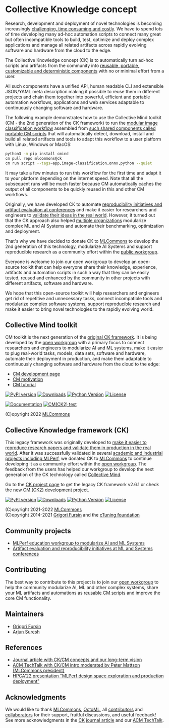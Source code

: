 # Collective Knowledge concept

Research, development and deployment of novel technologies 
is becoming increasingly [challenging, time consuming and costly](https://www.mihaileric.com/posts/mlops-is-a-mess).
We have to spend lots of time developing many ad-hoc automation scripts 
to connect many great but often incompatible tools to build, test, optimize and deploy complex applications and manage all related artifacts 
across rapidly evolving software and hardware from the cloud to the edge.

The Collective Knowledge concept (CK) is to automatically turn ad-hoc scripts and artifacts from the community
into [reusable, portable, customizable and deterministic components](https://arxiv.org/pdf/2011.01149.pdf)
with no or minimal effort from a user.

All such components have a unified API, human readable CLI and extensible JSON/YAML meta description
making it possible to reuse them in different projects and chain them together 
into powerful, efficient and portable automation workflows, applications and web services
adaptable to continuously changing software and hardware.

The following example demonstrates how to use the Collective Mind toolkit (CM - the 2nd generation of the CK framework) 
to run the [modular image classification workflow](https://github.com/mlcommons/ck/blob/master/cm-mlops/script/app-image-classification-onnx-py/_cm.json) 
assembled from [such shared components called portable CM scripts](https://github.com/mlcommons/ck/blob/master/cm-mlops/script) 
that will automatically detect, download, install and build all related artifacts and tools to adapt this workflow to a user platform 
with Linux, Windows or MacOS:

```bash
python3 -m pip install cmind
cm pull repo mlcommons@ck
cm run script --tags=app,image-classification,onnx,python --quiet
```
It may take a few minutes to run this workflow for the first time and adapt it to your platform depending on the internet speed.
Note that all the subsequent runs will be much faster because CM automatically caches the output of all components to be quickly reused
in this and other CM workflows.

Originally, we have developed CK to automate [reproducibility initiatives and artifact evaluation at conferences](https://cTuning.org/ae)
and make it easier for researchers and engineers to [validate their ideas in the real world](https://learning.acm.org/techtalks/reproducibility).
However, it turned out that the CK approach also helped [multiple organizations](https://cKnowledge.org/partners.html) 
modularize complex ML and AI Systems and automate their benchmarking, optimization and deployment.

That's why we have decided to donate CK to [MLCommons](https://mlcommons.org) to develop
the 2nd generation of this technology, modularize AI Systems and support reproducible research 
as a community effort within the [public workgroup](docs/mlperf-education-workgroup.md).

Everyone is welcome to join our open workgroup to develop an open-source toolkit that can help everyone
share their knowledge, experience, artifacts and automation scripts in such a way 
that they can be easily tested, reused and enhanced by the community in other projects 
with different artifacts, software and hardware.

We hope that this open-source toolkit will help researchers and engineers get rid of repetitive and unnecessary tasks,
connect incompatible tools and modularize complex software systems, support reproducible research
and make it easier to bring novel technologies to the rapidly evolving world.

## Collective Mind toolkit

CM toolkit is the next generation of the [original CK framework](#collective-knowledge-framework-ck).
It is being developed by the [open workgroup](docs/mlperf-education-workgroup.md) with a primary focus 
to connect researchers and engineers to modularize AI and ML systems, 
make it easier to plug real-world tasks, models, data sets, software 
and hardware, automate their deployment in production,
and make them adaptable to continuously changing software and hardware 
from the cloud to the edge:

* [CM development page](cm)
* [CM motivation](cm/docs/motivation.md)
* [CM tutorial](cm/docs/tutorial-scripts.md)

[![PyPI version](https://badge.fury.io/py/cmind.svg)](https://pepy.tech/project/cmind)
[![Downloads](https://pepy.tech/badge/cmind)](https://pepy.tech/project/cmind)
[![Python Version](https://img.shields.io/badge/python-3+-blue.svg)](https://github.com/mlcommons/ck/tree/master/cm)
[![License](https://img.shields.io/badge/License-Apache%202.0-green)](https://github.com/mlcommons/ck/tree/master/cm)

[![Documentation](https://img.shields.io/badge/Documentation-available%20online-green)](https://cKnowledge.org/docs/cm)
[![CM(CK2) test](https://github.com/mlcommons/ck/actions/workflows/test-cm.yml/badge.svg)](https://github.com/mlcommons/ck/actions/workflows/test-cm.yml)

(C)opyright 2022 [MLCommons](https://mlcommons.org)

## Collective Knowledge framework (CK)

This legacy framework was originally developed to [make it easier to reproduce research papers and validate them in production in the real world](https://learning.acm.org/techtalks/reproducibility).
After it was successfully validated in several [academic and industrial projects including MLPerf](https://cKnowledge.org/partners.html),
we donated CK to [MLCommons](https://mlcommons.org) to continue developing it as a community effort within the [open workgroup](docs/mlperf-education-workgroup.md).
The feedback from the users has helped our workgroup to develop the next generation of the CK technology called [Collective Mind](#collective-mind-toolkit).

Go to the [CK project page](ck1) to get the legacy CK framework v2.6.1 or check the [new CM (CK2) development project](#collective-mind-toolkit).

[![PyPI version](https://badge.fury.io/py/ck.svg)](https://badge.fury.io/py/ck)
[![Downloads](https://pepy.tech/badge/ck)](https://pepy.tech/project/ck)
[![Python Version](https://img.shields.io/badge/python-2.7%20|%203.4+-blue.svg)](https://pypi.org/project/ck)
[![License](https://img.shields.io/badge/License-Apache%202.0-green)](https://github.com/mlcommons/ck/tree/master/cm)

(C)opyright 2021-2022 [MLCommons](https://mlcommons.org)<br>
(C)opyright 2014-2021 [Grigori Fursin](https://cKnowledge.io/@gfursin) and the [cTuning foundation](https://cTuning.org)

## Community projects

* [MLPerf education workgroup to modularize AI and ML Systems](docs/mlperf-education-workgroup.md)
* [Artifact evaluation and reproducibility initiatives at ML and Systems conferences](https://cTuning.org/ae)

## Contributing

The best way to contribute to this project is to join our [open workgroup](docs/mlperf-education-workgroup.md)
to help the community modularize AI, ML and other complex systems, 
share your ML artifacts and automations as [reusable CM scripts](https://github.com/mlcommons/ck/tree/master/cm-mlops/script)
and improve the core CM functionality.

## Maintainers

* [Grigori Fursin](https://cKnowledge.io@gfursin)
* [Arjun Suresh](https://www.linkedin.com/in/arjunsuresh)

## References

* [Journal article with CK/CM concepts and our long-term vision](https://arxiv.org/pdf/2011.01149.pdf)
* [ACM TechTalk with CK/CM intro moderated by Peter Mattson (MLCommons president)](https://www.youtube.com/watch?v=7zpeIVwICa4)
* [HPCA'22 presentation "MLPerf design space exploration and production deployment"](https://doi.org/10.5281/zenodo.6475385)

## Acknowledgments

We would like to thank [MLCommons](https://mlcommons.org), 
[OctoML](https://octoml.ai), all [contributors](https://github.com/mlcommons/ck/blob/master/CONTRIBUTING.md) 
and [collaborators](https://cKnowledge.org/partners.html) for their support, fruitful discussions, 
and useful feedback! See more acknowledgments in the [CK journal article](https://arxiv.org/abs/2011.01149)
and our [ACM TechTalk](https://www.youtube.com/watch?v=7zpeIVwICa4).
